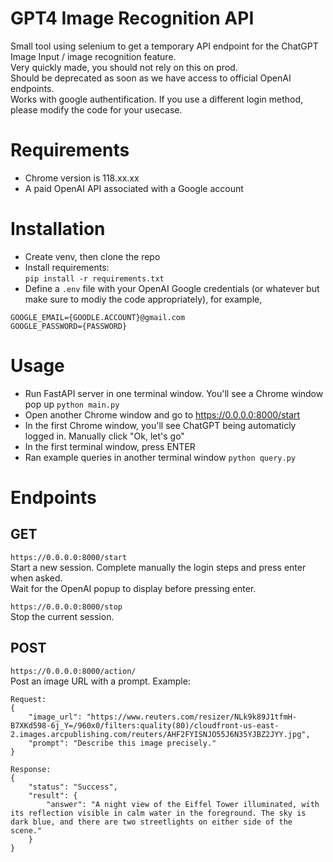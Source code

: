 # GPT4 Image Recognition API

Small tool using selenium to get a temporary API endpoint for the ChatGPT Image Input / image recognition feature.  
Very quickly made, you should not rely on this on prod.  
Should be deprecated as soon as we have access to official OpenAI endpoints.  
Works with google authentification. If you use a different login method, please modify the code for your usecase.  

# Requirements

- Chrome version is 118.xx.xx 
- A paid OpenAI API associated with a Google account

# Installation

- Create venv, then clone the repo  
- Install requirements:  
`pip install -r requirements.txt`
- Define a `.env` file with your OpenAI Google credentials (or whatever but make sure to modiy the code appropriately), for example,
```
GOOGLE_EMAIL={GOODLE.ACCOUNT}@gmail.com
GOOGLE_PASSWORD={PASSWORD}
```

# Usage

- Run FastAPI server in one terminal window. You'll see a Chrome window pop up
`python main.py`
- Open another Chrome window and go to https://0.0.0.0:8000/start
- In the first Chrome window, you'll see ChatGPT being automaticly logged in. Manually click "Ok, let's go"
- In the first terminal window, press ENTER
- Ran example queries in another terminal window
`python query.py`


# Endpoints

## GET
`https://0.0.0.0:8000/start`  
Start a new session. Complete manually the login steps and press enter when asked.  
Wait for the OpenAI popup to display before pressing enter.  

`https://0.0.0.0:8000/stop`  
Stop the current session.  

## POST
`https://0.0.0.0:8000/action/`  
Post an image URL with a prompt. Example:  
```
Request:
{
    "image_url": "https://www.reuters.com/resizer/NLk9k89J1tfmH-B7XKd598-6j_Y=/960x0/filters:quality(80)/cloudfront-us-east-2.images.arcpublishing.com/reuters/AHF2FYISNJO55J6N35YJBZ2JYY.jpg",
    "prompt": "Describe this image precisely."
}

Response:
{
    "status": "Success",
    "result": {
        "answer": "A night view of the Eiffel Tower illuminated, with its reflection visible in calm water in the foreground. The sky is dark blue, and there are two streetlights on either side of the scene."
    }
}
```
